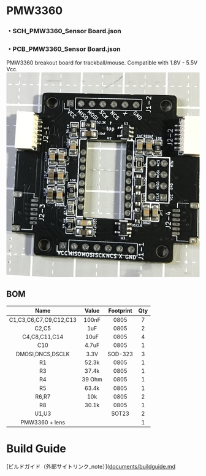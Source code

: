 # **PMW3360**
### ・SCH_PMW3360_Sensor Board.json
### ・PCB_PMW3360_Sensor Board.json

PMW3360 breakout board for trackball/mouse. Compatible with 1.8V - 5.5V Vcc.
![](https://github.com/YMG-CODE/PMW3360_mod/blob/ETE/img/IMG_7028.jpg)

## **BOM**
|Name                       |Value  |Footprint  |Qty    |
|:---:                      |:---:  |:---:      |:---:  |
|C1,C3,C6,C7,C9,C12,C13     |100nF  |0805       |7      |
|C2,C5                      |1uF    |0805       |2      |
|C4,C8,C11,C14              |10uF   |0805       |4      |
|C10                        |4.7uF  |0805       |1      |
|DMOSI,DNCS,DSCLK           |3.3V   |SOD-323    |3      |
|R1                         |52.3k  |0805       |1      |
|R3                         |37.4k  |0805       |1      |
|R4                         |39 Ohm |0805       |1      |
|R5                         |63.4k  |0805       |1      |
|R6,R7                      |10k    |0805       |2      |
|R8                         |30.1k  |0805       |1      |
|U1,U3                      |       |SOT23      |2      |
|PMW3360 + lens             |       |           |1      |

# Build Guide

[ビルドガイド（外部サイトリンク_note）]([documents/buildguide.md](https://note.com/underthrow_/n/n65385d90a76e)
